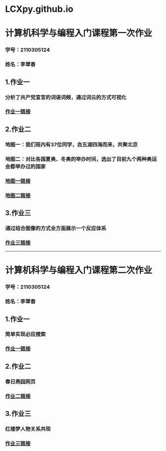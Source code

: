 #  LCXpy.github.io


# 计算机科学与编程入门课程第一次作业



### 学号：2110305124  

### 姓名：李翠香


## 1.作业一


### 分析了共产党宣言的词语词频，通过词云的方式可视化


### [作业一链接](https://LCXpy.github.io/宣言词云.html)


## 2.作业二


### 地图一：我们班内有37位同学，自五湖四海而来，共聚北京


### 地图二：对比各国夏奥、冬奥的举办时间，选出了目前九个两种奥运会都举办过的国家


### [地图一链接](https://LCXpy.github.io/共聚china.html)


### [地图二链接](https://LCXpy.github.io/双奥国.html)


## 3.作业三


### 通过组合图像的方式全方面展示一个反应体系


### [作业三链接](https://LCXpy.github.io/组合图像.html)


--------------------------------------------------------------------------------------------


# 计算机科学与编程入门课程第二次作业



### 学号：2110305124  

### 姓名：李翠香


## 1.作业一


### 简单实现必应搜索


### [作业一链接](https://LCXpy.github.io/html_bing.html)


## 2.作业二


### 春日燕园网页


### [作业二链接](https://LCXpy.github.io/spring.html)


## 3.作业三


### 红楼梦人物关系共现


### [作业三链接](https://LCXpy.github.io/红楼梦.html)

